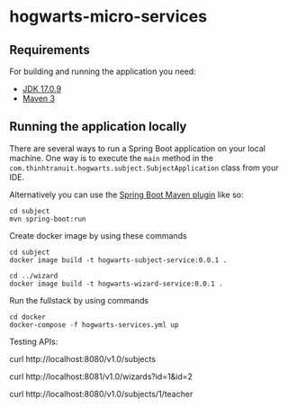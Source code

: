# hogwarts-micro-services

## Requirements

For building and running the application you need:

- [JDK 17.0.9](https://docs.aws.amazon.com/corretto/latest/corretto-17-ug/downloads-list.html)
- [Maven 3](https://maven.apache.org)

## Running the application locally

There are several ways to run a Spring Boot application on your local machine. One way is to execute the `main` method in the `com.thinhtranuit.hogwarts.subject.SubjectApplication` class from your IDE.

Alternatively you can use the [Spring Boot Maven plugin](https://docs.spring.io/spring-boot/docs/current/reference/html/build-tool-plugins-maven-plugin.html) like so:

```shell
cd subject
mvn spring-boot:run
```

Create docker image by using these commands
```shell
cd subject 
docker image build -t hogwarts-subject-service:0.0.1 .

cd ../wizard
docker image build -t hogwarts-wizard-service:0.0.1 .
```

Run the fullstack by using commands
```shell
cd docker
docker-compose -f hogwarts-services.yml up
```

Testing APIs:

curl http://localhost:8080/v1.0/subjects

curl http://localhost:8081/v1.0/wizards?id=1&id=2

curl http://localhost:8080/v1.0/subjects/1/teacher